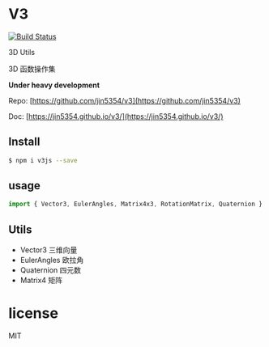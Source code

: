# V3
[![Build Status](https://travis-ci.org/jin5354/v3.svg?branch=master)](https://travis-ci.org/jin5354/v3)

3D Utils

3D 函数操作集

**Under heavy development**

Repo: [https://github.com/jin5354/v3](https://github.com/jin5354/v3)

Doc: [https://jin5354.github.io/v3/](https://jin5354.github.io/v3/)

## Install

```bash
$ npm i v3js --save
```

## usage

```js
import { Vector3, EulerAngles, Matrix4x3, RotationMatrix, Quaternion } from 'v3js'
```

## Utils

- Vector3 三维向量
- EulerAngles 欧拉角
- Quaternion 四元数
- Matrix4 矩阵

# license
MIT